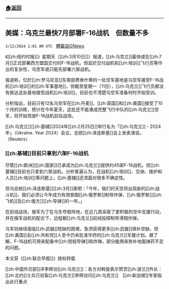 ###  [:house:返回](README.md)
---


## 美媒：乌克兰最快7月部署F-16战机　但数量不多
`3/12/2024 1:01 AM UTC ` [轉載自GNews](https://gnews.org/articles/2385769)

《[[zh:纽约时报]]》星期天（[[zh:3月10日]]）报道，[[zh:乌克兰]]最快或在[[zh:7月]]正式部署西方盟国交付的F-16战机，但监於交付战机和[[zh:培训]]飞行员等作业的复杂性，乌空军或只能先部署六架战机。

报道称，位於[[zh:罗马尼亚]]东南部费泰什蒂的一处空军基地是乌空军接受F-16战机[[zh:培训]]的[[zh:军事基地]]，但截至星期一（11日），[[zh:乌克兰]]飞行员都没有抵达这处基地接受战机[[zh:培训]]，目前也不清楚乌空军准备何时开始受训。

分析指出，目前只有12名乌空军在[[zh:丹麦]]、[[zh:英国]]和[[zh:美国]]接受了10个月的训练，预计在今年夏天，这批还不能凑成完整飞行中队的[[zh:乌克兰]]空军，将开始驾驶F-16战机前往战场。

[[zh:乌克兰]][[zh:基辅]]2024年[[zh:2月25日]]举行名为「[[zh:乌克兰]]・2024年」（Ukraine. Year 2024）会议，总统[[zh:泽连斯基]]会上发表演说。（Reuters）

### [[zh:基辅]]目前只拿到六架F-16战机

尽管[[zh:欧洲]][[zh:国家]]已承诺为[[zh:乌克兰]]提供约45架F-16战机，但[[zh:基辅]]目前也只拿到六架战机。分析普遍认为，在战机[[zh:培训]]、交纳、维护和人员[[zh:培训]]等问题上，[[zh:基辅]]还须面对很多不确定性。

但乌总统[[zh:泽连斯基]][[zh:3月]]表明：「今年，我们的天空将出现新的[[zh:战斗机]]，我们必须让今年成为有效抵御[[zh:俄罗斯]]制导炸弹、[[zh:俄罗斯]][[zh:飞机]]及[[zh:俄方]][[zh:导弹]]的一年。」

在前线战场，俄军为了在乌东夺取阵地，在近几周采取了更积极的空中支援行动，并在俄军战机的配合下，远程朝[[zh:乌克兰]]前线投掷制导滑翔炸弹。

乌军则继续面临[[zh:武器]]短缺的困境，急须获得更多[[zh:武器]]填补空缺，但[[zh:美国]]会[[zh:共和党]]人至今仍未批准华府的[[zh:乌克兰]]军援计划。据了解，F-16战机可用来配备中[[zh:短程导弹]]和炸弹，部分能用来弥补地面弹药不足的问题。

本文获《[[zh:联合早报]]》授权转载

[[zh:中国外交部]]评李辉访[[zh:乌克兰]]：各方对斡旋表示赞赏[[zh:波兰]]外长：[[zh:北约]]士兵已驻紮[[zh:乌克兰]]李辉访问[[zh:乌克兰]]　[[zh:新加坡]]专家指出此行重点
